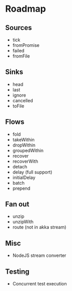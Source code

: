 
# Roadmap

## Sources

 * tick
 * fromPromise
 * failed
 * fromFile
 
## Sinks

 * head
 * last
 * ignore
 * cancelled
 * toFile
 
## Flows
 
 * fold
 * takeWithin
 * dropWithin
 * groupedWithin
 * recover
 * recoverWith
 * detach
 * delay (full support)
 * initialDelay
 * batch
 * prepend
 
## Fan out

 * unzip
 * unzipWith
 * route (not in akka stream)
 
## Misc
 
 * NodeJS stream converter
 
## Testing

 * Concurrent test execution